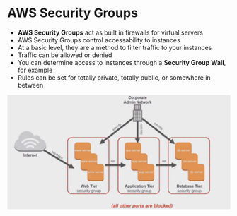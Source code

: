 # AWS Security Groups

* **AWS Security Groups** act as built in firewalls for virtual servers
* AWS Security Groups control accessability to instances
* At a basic level, they are a method to filter traffic to your instances
* Traffic can be allowed or denied
* You can determine access to instances through a **Security Group Wall**, for example
* Rules can be set for totally private, totally public, or somewhere in between

![Security Groups Diagram](./SecurityGroupsDiagram.png)
